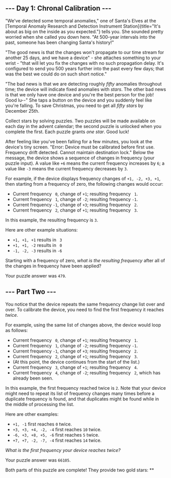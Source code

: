 \-\-- Day 1: Chronal Calibration \-\--
--------------------------------------

\"We\'ve detected some temporal anomalies,\" one of Santa\'s Elves at
the [Temporal Anomaly Research and Detection Instrument
Station]{title="It's about as big on the inside as you expected."} tells
you. She sounded pretty worried when she called you down here. \"At
500-year intervals into the past, someone has been changing Santa\'s
history!\"

\"The good news is that the changes won\'t propagate to our time stream
for another 25 days, and we have a device\" - she attaches something to
your wrist - \"that will let you fix the changes with no such
propagation delay. It\'s configured to send you 500 years further into
the past every few days; that was the best we could do on such short
notice.\"

\"The bad news is that we are detecting roughly *fifty* anomalies
throughout time; the device will indicate fixed anomalies with *stars*.
The other bad news is that we only have one device and you\'re the best
person for the job! Good lu\--\" She taps a button on the device and you
suddenly feel like you\'re falling. To save Christmas, you need to get
all *fifty stars* by December 25th.

Collect stars by solving puzzles. Two puzzles will be made available on
each day in the advent calendar; the second puzzle is unlocked when you
complete the first. Each puzzle grants *one star*. Good luck!

After feeling like you\'ve been falling for a few minutes, you look at
the device\'s tiny screen. \"Error: Device must be calibrated before
first use. Frequency drift detected. Cannot maintain destination lock.\"
Below the message, the device shows a sequence of changes in frequency
(your puzzle input). A value like `+6` means the current frequency
increases by `6`; a value like `-3` means the current frequency
decreases by `3`.

For example, if the device displays frequency changes of
`+1, -2, +3, +1`, then starting from a frequency of zero, the following
changes would occur:

-   Current frequency ` 0`, change of `+1`; resulting frequency ` 1`.
-   Current frequency ` 1`, change of `-2`; resulting frequency `-1`.
-   Current frequency `-1`, change of `+3`; resulting frequency ` 2`.
-   Current frequency ` 2`, change of `+1`; resulting frequency ` 3`.

In this example, the resulting frequency is `3`.

Here are other example situations:

-   `+1, +1, +1` results in ` 3`
-   `+1, +1, -2` results in ` 0`
-   `-1, -2, -3` results in `-6`

Starting with a frequency of zero, *what is the resulting frequency*
after all of the changes in frequency have been applied?

Your puzzle answer was `479`.

\-\-- Part Two \-\--
--------------------

You notice that the device repeats the same frequency change list over
and over. To calibrate the device, you need to find the first frequency
it reaches *twice*.

For example, using the same list of changes above, the device would loop
as follows:

-   Current frequency ` 0`, change of `+1`; resulting frequency ` 1`.
-   Current frequency ` 1`, change of `-2`; resulting frequency `-1`.
-   Current frequency `-1`, change of `+3`; resulting frequency ` 2`.
-   Current frequency ` 2`, change of `+1`; resulting frequency ` 3`.
-   (At this point, the device continues from the start of the list.)
-   Current frequency ` 3`, change of `+1`; resulting frequency ` 4`.
-   Current frequency ` 4`, change of `-2`; resulting frequency ` 2`,
    which has already been seen.

In this example, the first frequency reached twice is `2`. Note that
your device might need to repeat its list of frequency changes many
times before a duplicate frequency is found, and that duplicates might
be found while in the middle of processing the list.

Here are other examples:

-   `+1, -1` first reaches `0` twice.
-   `+3, +3, +4, -2, -4` first reaches `10` twice.
-   `-6, +3, +8, +5, -6` first reaches `5` twice.
-   `+7, +7, -2, -7, -4` first reaches `14` twice.

*What is the first frequency your device reaches twice?*

Your puzzle answer was `66105`.

Both parts of this puzzle are complete! They provide two gold stars:
\*\*

